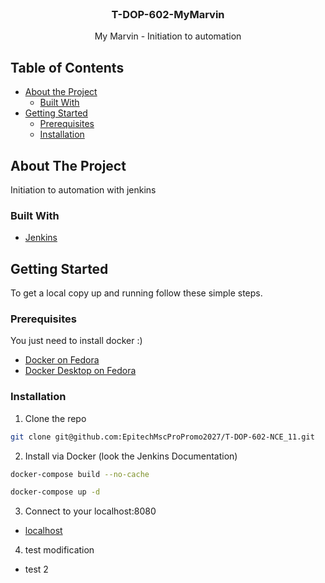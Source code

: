 <!-- PROJECT LOGO -->
<br />
<p align="center">
  <h3 align="center">T-DOP-602-MyMarvin</h3>
  <p align="center">
    My Marvin - Initiation to automation
  </p>
</p>

<!-- TABLE OF CONTENTS -->

## Table of Contents

- [About the Project](#about-the-project)
  - [Built With](#built-with)
- [Getting Started](#getting-started)
  - [Prerequisites](#prerequisites)
  - [Installation](#installation)

<!-- ABOUT THE PROJECT -->

## About The Project

Initiation to automation with jenkins

### Built With

- [Jenkins](https://www.jenkins.io/)

<!-- GETTING STARTED -->

## Getting Started

To get a local copy up and running follow these simple steps.

### Prerequisites

You just need to install docker :)

- [Docker on Fedora](https://docs.docker.com/engine/install/fedora/)
- [Docker Desktop on Fedora](https://docs.docker.com/desktop/setup/install/linux/fedora/)

### Installation

1. Clone the repo

```sh
git clone git@github.com:EpitechMscProPromo2027/T-DOP-602-NCE_11.git
```

2. Install via Docker (look the Jenkins Documentation)

```sh
docker-compose build --no-cache

docker-compose up -d
```

3. Connect to your localhost:8080

- [localhost](http://localhost:8080)

4. test modification

- test 2

